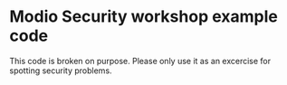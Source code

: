 # Modio Security workshop example code

This code is broken on purpose. Please only use it as an excercise for
spotting security problems.